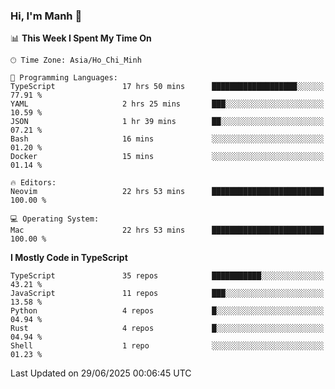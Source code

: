 ### Hi, I'm Manh 👋

<!--START_SECTION:waka-->
📊 **This Week I Spent My Time On** 

```text
🕑︎ Time Zone: Asia/Ho_Chi_Minh

💬 Programming Languages: 
TypeScript               17 hrs 50 mins      ███████████████████░░░░░░   77.91 % 
YAML                     2 hrs 25 mins       ███░░░░░░░░░░░░░░░░░░░░░░   10.59 % 
JSON                     1 hr 39 mins        ██░░░░░░░░░░░░░░░░░░░░░░░   07.21 % 
Bash                     16 mins             ░░░░░░░░░░░░░░░░░░░░░░░░░   01.20 % 
Docker                   15 mins             ░░░░░░░░░░░░░░░░░░░░░░░░░   01.14 % 

🔥 Editors: 
Neovim                   22 hrs 53 mins      █████████████████████████   100.00 % 

💻 Operating System: 
Mac                      22 hrs 53 mins      █████████████████████████   100.00 % 
```

**I Mostly Code in TypeScript** 

```text
TypeScript               35 repos            ███████████░░░░░░░░░░░░░░   43.21 % 
JavaScript               11 repos            ███░░░░░░░░░░░░░░░░░░░░░░   13.58 % 
Python                   4 repos             █░░░░░░░░░░░░░░░░░░░░░░░░   04.94 % 
Rust                     4 repos             █░░░░░░░░░░░░░░░░░░░░░░░░   04.94 % 
Shell                    1 repo              ░░░░░░░░░░░░░░░░░░░░░░░░░   01.23 % 
```




 Last Updated on 29/06/2025 00:06:45 UTC
<!--END_SECTION:waka-->
